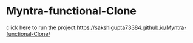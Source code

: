# Myntra-functional-Clone
click here to run the project:https://sakshigupta73384.github.io/Myntra-functional-Clone/
